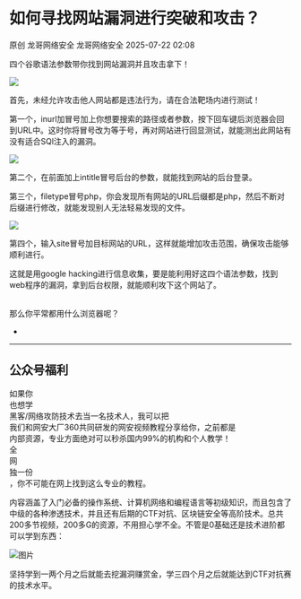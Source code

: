 #  如何寻找网站漏洞进行突破和攻击？  
原创 龙哥网络安全  龙哥网络安全   2025-07-22 02:08  
  
四个谷歌语法参数带你找到网站漏洞并且攻击拿下！  
  
![](https://mmbiz.qpic.cn/mmbiz_png/7O8nPRxfRT7QWfaa0TP44yTLJtWmJl9CdhGvjdDKggGvgvNKwHANADqnHTjck9icSjUF2N3zoicp1LY4Vhdg60iag/640?wx_fmt=png&from=appmsg "")  
  
首先，未经允许攻击他人网站都是违法行为，请在合法靶场内进行测试！  
  
第一个，inurl加冒号加上你想要搜索的路径或者参数，按下回车键后浏览器会回到URL中。这时你将冒号改为等于号，再对网站进行回显测试，就能测出此网站有没有适合SQl注入的漏洞。  
  
![](https://mmbiz.qpic.cn/mmbiz_png/7O8nPRxfRT7QWfaa0TP44yTLJtWmJl9CoNE6Sk3zjic7L4Ngw2DJROrNKqn2utiboMC2bZcwv6vuo5ObIpuicxbqg/640?wx_fmt=png&from=appmsg "")  
  
第二个，在前面加上intitle冒号后台的参数，就能找到网站的后台登录。  
  
第三个，filetype冒号php，你会发现所有网站的URL后缀都是php，然后不断对后缀进行修改，就能发现别人无法轻易发现的文件。  
  
![](https://mmbiz.qpic.cn/mmbiz_png/7O8nPRxfRT7QWfaa0TP44yTLJtWmJl9CMBicZPiatUgCiaLGibfL9O2bxNz5HZGCibzFWsbIRELbEPemuHA3ZwD7zIQ/640?wx_fmt=png&from=appmsg "")  
  
第四个，输入site冒号加目标网站的URL，这样就能增加攻击范围，确保攻击能够顺利进行。  
  
这就是用google hacking进行信息收集，要是能利用好这四个语法参数，找到web程序的漏洞，拿到后台权限，就能顺利攻下这个网站了。  
   
  
那么你平常都用什么浏览器呢？  
  
-  
--------------  
**公众号福利**  
----------------  
  
如果你  
也想学  
黑客/网络攻防技术去当一名技术人，我可以把  
我们和网安大厂360共同研发的网安视频教程分享给你，之前都是  
内部资源，专业方面绝对可以秒杀国内99%的机构和个人教学！  
全  
网  
独一份  
，你不可能在网上找到这么专业的教程。  
  
  
内容涵盖了入门必备的操作系统、计算机网络和编程语言等初级知识，而且包含了中级的各种渗透技术，并且还有后期的CTF对抗、区块链安全等高阶技术。总共200多节视频，200多G的资源，不用担心学不全。不管是0基础还是技术进阶都可以学到东西：  
  
![图片](https://mmbiz.qpic.cn/mmbiz_gif/7O8nPRxfRT70xf5ibc31iaUicWicOzXOWCDCr4b7vAFPEvHhR7qVkt4qwOHyEpmxZUHD7IffRmBVmtSMQs8nY89h7w/640?wx_fmt=gif&from=appmsg&wxfrom=5&wx_lazy=1&tp=webp "")  
  
坚持学到一两个月之后就能去挖漏洞赚赏金，学三四个月之后就能达到CTF对抗赛的技术水平。  
  
